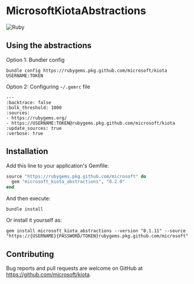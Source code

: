# MicrosoftKiotaAbstractions

![Ruby](https://github.com/microsoft/kiota/actions/workflows/abstractions-ruby.yml/badge.svg)

## Using the abstractions

Option 1: Bundler config

```shell
bundle config https://rubygems.pkg.github.com/microsoft/kiota USERNAME:TOKEN
```

Option 2: Configuring `~/.gemrc` file

```
---
:backtrace: false
:bulk_threshold: 1000
:sources:
- https://rubygems.org/
- https://USERNAME:TOKEN@rubygems.pkg.github.com/microsoft/kiota
:update_sources: true
:verbose: true  
```
## Installation

Add this line to your application's Gemfile:

```ruby
source "https://rubygems.pkg.github.com/microsoft" do
  gem "microsoft_kiota_abstractions", "0.2.0"
end
```

And then execute:

```shell
bundle install
```

Or install it yourself as:

 ```shell
 gem install microsoft_kiota_abstractions --version "0.1.11" --source "https://{USERNAME}{PASSWORD/TOKEN}rubygems.pkg.github.com/microsoft"
 ```

## Contributing

Bug reports and pull requests are welcome on GitHub at https://github.com/microsoft/kiota.
